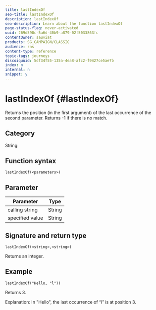 ```yaml
---
title: lastIndexOf
seo-title: lastIndexOf
description: lastIndexOf
seo-description: Learn about the function lastIndexOf
page-status-flag: never-activated
uuid: 269d590c-5a6d-40b9-a879-02f5033863fc
contentOwner: sauviat
products: SG_CAMPAIGN/CLASSIC
audience: rns
content-type: reference
topic-tags: journeys
discoiquuid: 5df34f55-135a-4ea8-afc2-f9427ce5ae7b
index: n
internal: n
snippet: y
---
```


# lastIndexOf {#lastIndexOf}

Returns the position (in the first argument) of the last occurrence of the second parameter. Returns -1 if there is no match.

## Category

String

## Function syntax

`lastIndexOf(<parameters>)`

## Parameter

| Parameter | Type             |
|-----------|------------------|
|  calling string | String   |
|  specified value | String |

## Signature and return type

`lastIndexOf(<string>,<string>)`

Returns an integer.

## Example

`lastIndexOf("Hello, "l"))`

Returns 3.

Explanation: In "Hello", the last occurrence of “l” is at position 3.
